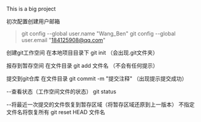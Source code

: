 This is a big project

初次配置创建用户邮箱
> git config --global user.name "Wang_Ben"
> git config --global user.email "184125908@qq.com"



创建git工作空间 在本地项目目录下 git init	（会出现.git文件夹）

报存到暂存空间    在文件目录  git add 文件名	（不会有任何提示）

提交到git仓库     在文件目录 git commit -m "提交注释" （出现提示提交成功）




--查看状态（工作空间文件的状态）   git status

--将最近一次提交的文件恢复到暂存区域（将暂存区域还原到上一版本）
	不指定文件名将恢复所有
	 git reset HEAD 文件名





